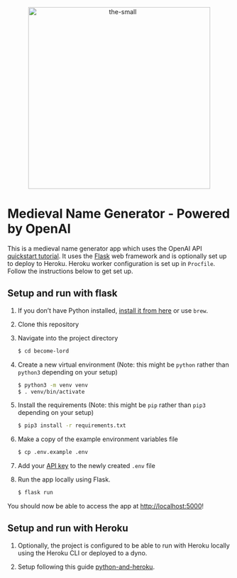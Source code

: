 <p align="center">
<img width="410" alt="the-small" src="https://user-images.githubusercontent.com/14722995/206960778-a66af496-bed0-440e-8d0e-8ada872d7236.png">
</p>

# Medieval Name Generator - Powered by OpenAI

This is a medieval name generator app which uses the OpenAI API [quickstart tutorial](https://beta.openai.com/docs/quickstart). It uses the [Flask](https://flask.palletsprojects.com/en/2.0.x/) web framework and is optionally set up to deploy to Heroku. Heroku worker configuration is set up in `Procfile`. Follow the instructions below to get set up.

## Setup and run with flask

1. If you don’t have Python installed, [install it from here](https://www.python.org/downloads/) or use `brew`.

2. Clone this repository

3. Navigate into the project directory

   ```bash
   $ cd become-lord
   ```

4. Create a new virtual environment (Note: this might be `python` rather than `python3` depending on your setup)

   ```bash
   $ python3 -m venv venv
   $ . venv/bin/activate
   ```

5. Install the requirements (Note: this might be `pip` rather than `pip3` depending on your setup)

   ```bash
   $ pip3 install -r requirements.txt
   ```

6. Make a copy of the example environment variables file

   ```bash
   $ cp .env.example .env
   ```

7. Add your [API key](https://beta.openai.com/account/api-keys) to the newly created `.env` file

8. Run the app locally using Flask.

   ```bash
   $ flask run
   ```
   
You should now be able to access the app at [http://localhost:5000](http://localhost:5000)!


## Setup and run with Heroku

1. Optionally, the project is configured to be able to run with Heroku locally using the Heroku CLI or deployed to a dyno.

2. Setup following this guide [python-and-heroku](https://devcenter.heroku.com/articles/getting-started-with-python).
